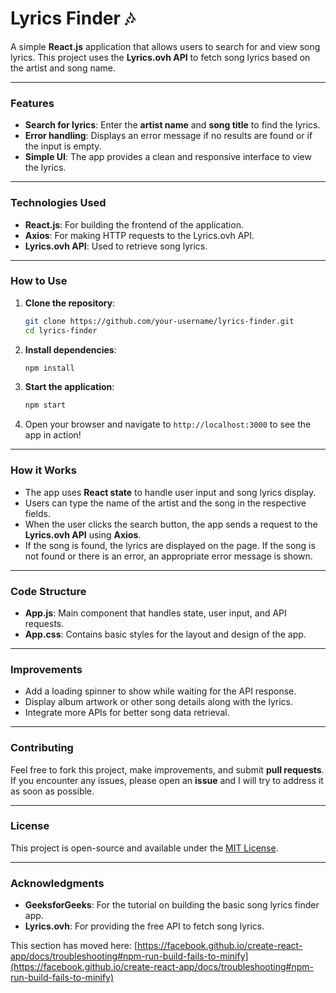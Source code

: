 # Lyrics Finder 🎶

A simple **React.js** application that allows users to search for and view song lyrics. This project uses the **Lyrics.ovh API** to fetch song lyrics based on the artist and song name.

---

### Features
- **Search for lyrics**: Enter the **artist name** and **song title** to find the lyrics.
- **Error handling**: Displays an error message if no results are found or if the input is empty.
- **Simple UI**: The app provides a clean and responsive interface to view the lyrics.

---

### Technologies Used
- **React.js**: For building the frontend of the application.
- **Axios**: For making HTTP requests to the Lyrics.ovh API.
- **Lyrics.ovh API**: Used to retrieve song lyrics.

---

### How to Use

1. **Clone the repository**:
    ```bash
    git clone https://github.com/your-username/lyrics-finder.git
    cd lyrics-finder
    ```

2. **Install dependencies**:
    ```bash
    npm install
    ```

3. **Start the application**:
    ```bash
    npm start
    ```

4. Open your browser and navigate to `http://localhost:3000` to see the app in action!

---

### How it Works
- The app uses **React state** to handle user input and song lyrics display.
- Users can type the name of the artist and the song in the respective fields.
- When the user clicks the search button, the app sends a request to the **Lyrics.ovh API** using **Axios**.
- If the song is found, the lyrics are displayed on the page. If the song is not found or there is an error, an appropriate error message is shown.

---

### Code Structure

- **App.js**: Main component that handles state, user input, and API requests.
- **App.css**: Contains basic styles for the layout and design of the app.

---

### Improvements

- Add a loading spinner to show while waiting for the API response.
- Display album artwork or other song details along with the lyrics.
- Integrate more APIs for better song data retrieval.

---

### Contributing

Feel free to fork this project, make improvements, and submit **pull requests**. If you encounter any issues, please open an **issue** and I will try to address it as soon as possible.

---

### License

This project is open-source and available under the [MIT License](LICENSE).

---

### Acknowledgments
- **GeeksforGeeks**: For the tutorial on building the basic song lyrics finder app.
- **Lyrics.ovh**: For providing the free API to fetch song lyrics.







This section has moved here: [https://facebook.github.io/create-react-app/docs/troubleshooting#npm-run-build-fails-to-minify](https://facebook.github.io/create-react-app/docs/troubleshooting#npm-run-build-fails-to-minify)
